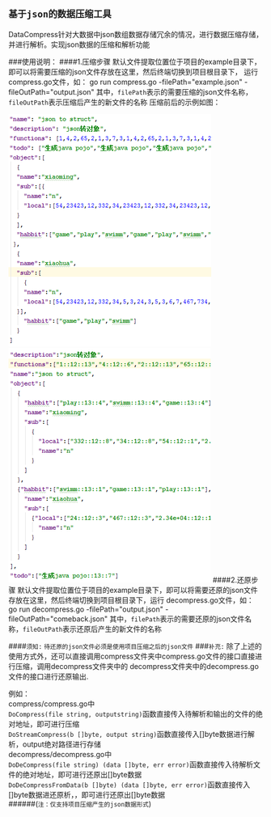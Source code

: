 `基于json的数据压缩工具`
------------------------------------
DataCompress针对大数据中json数组数据存储冗余的情况，进行数据压缩存储，并进行解析。实现json数据的压缩和解析功能

###使用说明：
####1.压缩步骤
    默认文件提取位置位于项目的example目录下，即可以将需要压缩的json文件存放在这里，然后终端切换到项目根目录下，
    运行compress.go文件，如：
    go run compress.go -filePath="example.json" -fileOutPath="output.json"
    其中，`filePath`表示的需要压缩的json文件名称，`fileOutPath`表示压缩后产生的新文件的名称
压缩前后的示例如图：

![](https://github.com/V-I-C-T-O-R/DataCompress/blob/master/image/example.png) ![](https://github.com/V-I-C-T-O-R/DataCompress/blob/master/image/output.png) 
####2.还原步骤
    默认文件提取位置位于项目的example目录下，即可以将需要还原的json文件存放在这里，然后终端切换到项目根目录下，运行
    decompress.go文件，如：
    go run decompress.go -filePath="output.json" -fileOutPath="comeback.json"
    其中，`filePath`表示的需要还原的json文件名称，`fileOutPath`表示还原后产生的新文件的名称

####`须知:`
  `待还原的json文件必须是使用项目压缩之后的json文件`
###`补充:`
除了上述的使用方式外，还可以直接调用compress文件夹中compress.go文件的接口直接进行压缩，调用decompress文件夹中的
decompress文件夹中的decompress.go文件的接口进行还原输出.

例如：<br>
compress/compress.go中<br>
`DoCompress(file string, outputstring)`函数直接传入待解析和输出的文件的绝对地址，即可进行压缩<br>
`DoStreamCompress(b []byte, output string)`函数直接传入[]byte数据进行解析，output绝对路径进行存储<br>
decompress/decompress.go中<br>
`DoDeCompress(file string) (data []byte, err error)`函数直接传入待解析文件的绝对地址，即可进行还原出[]byte数据<br>
`DoDeCompressFromData(b []byte) (data []byte, err error)`函数直接传入[]byte数据进还原析，，即可进行还原出[]byte数据<br>
######(`注：仅支持项目压缩产生的json数据形式`)
